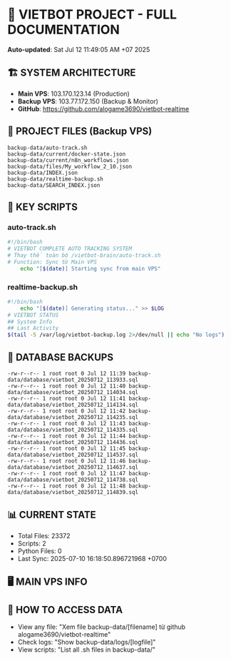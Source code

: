 # 🤖 VIETBOT PROJECT - FULL DOCUMENTATION
**Auto-updated**: Sat Jul 12 11:49:05 AM +07 2025

## 🏗️ SYSTEM ARCHITECTURE
- **Main VPS**: 103.170.123.14 (Production)
- **Backup VPS**: 103.77.172.150 (Backup & Monitor)
- **GitHub**: https://github.com/alogame3690/vietbot-realtime

## 📁 PROJECT FILES (Backup VPS)
```
backup-data/auto-track.sh
backup-data/current/docker-state.json
backup-data/current/n8n_workflows.json
backup-data/files/My_workflow_2_10.json
backup-data/INDEX.json
backup-data/realtime-backup.sh
backup-data/SEARCH_INDEX.json
```

## 🔧 KEY SCRIPTS
### auto-track.sh
```bash
#!/bin/bash
# VIETBOT COMPLETE AUTO TRACKING SYSTEM
# Thay thế toàn bộ /vietbot-brain/auto-track.sh
# Function: Sync từ Main VPS
    echo "[$(date)] Starting sync from main VPS"
```
### realtime-backup.sh
```bash
#!/bin/bash
    echo "[$(date)] Generating status..." >> $LOG
# VIETBOT STATUS
## System Info
## Last Activity
$(tail -5 /var/log/vietbot-backup.log 2>/dev/null || echo "No logs")
```

## 💾 DATABASE BACKUPS
```
-rw-r--r-- 1 root root 0 Jul 12 11:39 backup-data/database/vietbot_20250712_113933.sql
-rw-r--r-- 1 root root 0 Jul 12 11:40 backup-data/database/vietbot_20250712_114034.sql
-rw-r--r-- 1 root root 0 Jul 12 11:41 backup-data/database/vietbot_20250712_114134.sql
-rw-r--r-- 1 root root 0 Jul 12 11:42 backup-data/database/vietbot_20250712_114235.sql
-rw-r--r-- 1 root root 0 Jul 12 11:43 backup-data/database/vietbot_20250712_114335.sql
-rw-r--r-- 1 root root 0 Jul 12 11:44 backup-data/database/vietbot_20250712_114436.sql
-rw-r--r-- 1 root root 0 Jul 12 11:45 backup-data/database/vietbot_20250712_114537.sql
-rw-r--r-- 1 root root 0 Jul 12 11:46 backup-data/database/vietbot_20250712_114637.sql
-rw-r--r-- 1 root root 0 Jul 12 11:47 backup-data/database/vietbot_20250712_114738.sql
-rw-r--r-- 1 root root 0 Jul 12 11:48 backup-data/database/vietbot_20250712_114839.sql
```

## 📊 CURRENT STATE
- Total Files: 23372
- Scripts: 2
- Python Files: 0
- Last Sync: 2025-07-10 16:18:50.896721968 +0700

## 🖥️ MAIN VPS INFO


## 🚨 HOW TO ACCESS DATA
- View any file: "Xem file backup-data/[filename] từ github alogame3690/vietbot-realtime"
- Check logs: "Show backup-data/logs/[logfile]"
- View scripts: "List all .sh files in backup-data/"
